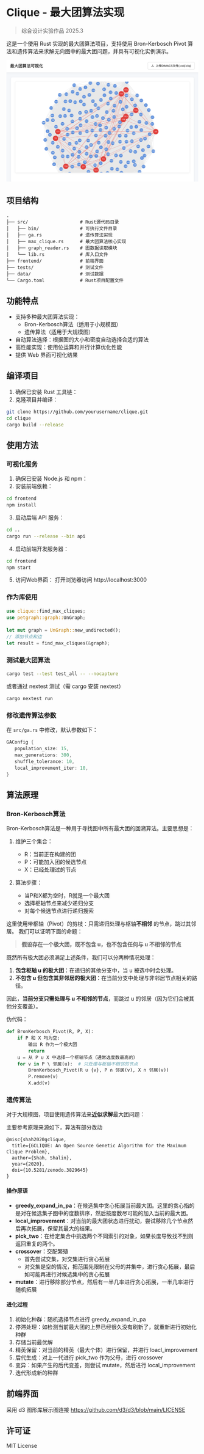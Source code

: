 # Clique - 最大团算法实现

> 综合设计实验作品 2025.3

这是一个使用 Rust 实现的最大团算法项目，支持使用 Bron-Kerbosch Pivot 算法和遗传算法来求解无向图中的最大团问题，并具有可视化实例演示。

![](assets/snap.png)

## 项目结构

```
.
├── src/                   # Rust源代码目录
│   ├── bin/               # 可执行文件目录
│   ├── ga.rs              # 遗传算法实现
│   ├── max_clique.rs      # 最大团算法核心实现
│   ├── graph_reader.rs    # 图数据读取模块
│   └── lib.rs             # 库入口文件
├── frontend/              # 前端界面
├── tests/                 # 测试文件
├── data/                  # 测试数据
└── Cargo.toml             # Rust项目配置文件
```

## 功能特点

- 支持多种最大团算法实现：
  - Bron-Kerbosch算法（适用于小规模图）
  - 遗传算法（适用于大规模图）
- 自动算法选择：根据图的大小和密度自动选择合适的算法
- 高性能实现：使用位运算和并行计算优化性能
- 提供 Web 界面可视化结果

## 编译项目

1. 确保已安装 Rust 工具链：
2. 克隆项目并编译：
```bash
git clone https://github.com/yourusername/clique.git
cd clique
cargo build --release
```

## 使用方法

### 可视化服务

1. 确保已安装 Node.js 和 npm：
2. 安装前端依赖：
```bash
cd frontend
npm install
```
3. 启动后端 API 服务：
```bash
cd ..
cargo run --release --bin api
```

4. 启动前端开发服务器：
```bash
cd frontend
npm start
```

5. 访问Web界面：
打开浏览器访问 http://localhost:3000

### 作为库使用
```rust
use clique::find_max_cliques;
use petgraph::graph::UnGraph;

let mut graph = UnGraph::new_undirected();
// 添加节点和边
let result = find_max_cliques(&graph);
```

### 测试最大团算法
```bash
cargo test --test test_all -- --nocapture
```

或者通过 nextest 测试（需 cargo 安装 nextest）

```bash
cargo nextest run 
```

### 修改遗传算法参数

在 `src/ga.rs` 中修改，默认参数如下：

```rs
GAConfig {
   population_size: 15,
   max_generations: 300,
   shuffle_tolerance: 10,
   local_improvement_iter: 10,
}
```

## 算法原理

### Bron-Kerbosch算法

Bron-Kerbosch算法是一种用于寻找图中所有最大团的回溯算法。主要思想是：

1. 维护三个集合：
   - R：当前正在构建的团
   - P：可能加入团的候选节点
   - X：已经处理过的节点

2. 算法步骤：
   - 当P和X都为空时，R就是一个最大团
   - 选择枢轴节点来减少递归分支
   - 对每个候选节点进行递归搜索

这里使用带枢轴（Pivot）的剪枝：只需递归处理与枢轴 ​**不相邻** 的节点，跳过其邻居。
我们可以证明下面的命题：

> **假设存在一个极大团，既不包含 u，也不包含任何与 u 不相邻的节点**

既然所有极大团必须满足上述条件，我们可以分两种情况处理：

1. ​**包含枢轴 u 的极大团**：在递归的其他分支中，当 u 被选中时会处理。
2. ​**不包含 u 但包含其非邻居的极大团**：在当前分支中处理与非邻居节点相关的路径。

因此，​**当前分支只需处理与 u 不相邻的节点**，而跳过 u 的邻居（因为它们会被其他分支覆盖）。

伪代码：

```python
def BronKerbosch_Pivot(R, P, X):
    if P 和 X 均为空:
        输出 R 作为一个极大团
        return
    u = 从 P ∪ X 中选择一个枢轴节点（通常选度数最高的）
    for v in P \ 邻居(u):  # 只处理与枢轴不相邻的节点
        BronKerbosch_Pivot(R ∪ {v}, P ∩ 邻居(v), X ∩ 邻居(v))
        P.remove(v)
        X.add(v)
```

### 遗传算法

对于大规模图，项目使用遗传算法来**近似求解**最大团问题：

主要参考原理来源如下，算法有部分改动
```
@misc{shah2020gclique,
  title={GCLIQUE: An Open Source Genetic Algorithm for the Maximum Clique Problem},
  author={Shah, Shalin},
  year={2020},
  doi={10.5281/zenodo.3829645}
}
```

#### 操作原语

- **greedy_expand_in_pa**：在候选集中贪心拓展当前最大团。这里的贪心指的是对在候选集子图中的度数排序，然后按度数尽可能的加入当前的最大团。
- **local_improvement**：对当前的最大团状态进行扰动，尝试移除几个节点然后再次拓展，保留其最大的结果。
- **pick_two**：在给定集合中挑选两个不同索引的对象，如果长度导致找不到则返回重复的两个。
- **crossover**：交配繁殖
   - 首先尝试交集，对交集进行贪心拓展
   - 对交集是空的情况，把范围先限制在父母的并集中，进行贪心拓展，最后如可能再进行对候选集中的贪心拓展
- **mutate**：进行移除部分节点，然后有一半几率进行贪心拓展，一半几率进行随机拓展

#### 进化过程

1. 初始化种群：随机选择节点进行 greedy_expand_in_pa
2. 停滞处理：如检测当前最大团的上界已经很久没有刷新了，就重新进行初始化种群
3. 存储当前最优解
4. 精英保留：对当前的精英（最大个体）进行保留，并进行 loacl_improvement
5. 后代生成：对上一代进行 pick_two 作为父母，进行 crossover
6. 变异：如果产生的后代变差，则尝试 mutate，然后进行 local_improvement
7. 迭代形成新的种群

## 前端界面

采用 d3 图形库展示图连接 https://github.com/d3/d3/blob/main/LICENSE

## 许可证

MIT License
